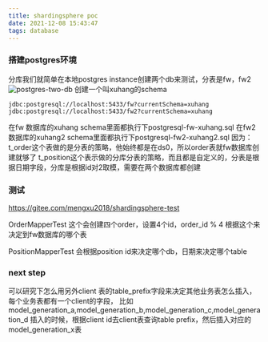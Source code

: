 ```yaml
---
title: shardingsphere poc
date: 2021-12-08 15:43:47
tags: database
---
```


### 搭建postgres环境
分库我们就简单在本地postgres instance创建两个db来测试，分表是fw，fw2
![postgres-two-db](/images/postgres-two-db.PNG)
创建一个叫xuhang的schema
```
jdbc:postgresql://localhost:5433/fw?currentSchema=xuhang
jdbc:postgresql://localhost:5433/fw2?currentSchema=xuhang
```

在fw 数据库的xuhang schema里面都执行下postgresql-fw-xuhang.sql
在fw2数据库的xuhang2 schema里面都执行下postgresql-fw2-xuhang2.sql
因为：
t_order这个表做的是分表的策略，他始终都是在ds0，所以order表就fw数据库创建就够了
t_position这个表示做的分库分表的策略，而且都是自定义的，分表是根据日期字段，分库是根据id对2取模，需要在两个数据库都创建

### 测试
https://gitee.com/mengxu2018/shardingsphere-test

OrderMapperTest
这个会创建四个order，设置4个id，order_id % 4 根据这个来决定到fw数据库的哪个表

PositionMapperTest
会根据position id来决定哪个db，日期来决定哪个table

### next step
可以研究下怎么用另外client 表的table_prefix字段来决定其他业务表怎么插入，每个业务表都有一个client的字段，
比如model_generation_a,model_generation_b,model_generation_c,model_generation_d
插入的时候，根据client id去client表查询table prefix，然后插入对应的model_generation_x表